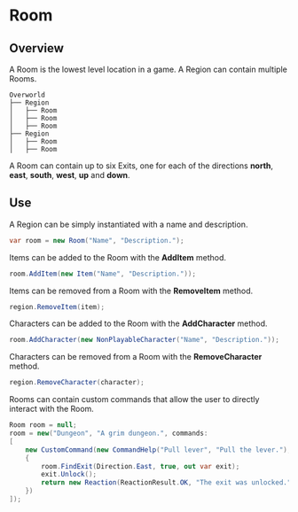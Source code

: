 ﻿# Room

## Overview

A Room is the lowest level location in a game. A Region can contain multiple Rooms.

```
Overworld
├── Region
│   ├── Room
│   ├── Room
│   ├── Room
├── Region
│   ├── Room
│   ├── Room
```

A Room can contain up to six Exits, one for each of the directions **north**, **east**, **south**, **west**, **up** and **down**.

## Use

A Region can be simply instantiated with a name and description.

```csharp
var room = new Room("Name", "Description.");
```

Items can be added to the Room with the **AddItem** method.

```csharp
room.AddItem(new Item("Name", "Description."));
```

Items can be removed from a Room with the **RemoveItem** method.

```csharp
region.RemoveItem(item);
```

Characters can be added to the Room with the **AddCharacter** method.

```csharp
room.AddCharacter(new NonPlayableCharacter("Name", "Description."));
```

Characters can be removed from a Room with the **RemoveCharacter** method.

```csharp
region.RemoveCharacter(character);
```

Rooms can contain custom commands that allow the user to directly interact with the Room.

```csharp
Room room = null;
room = new("Dungeon", "A grim dungeon.", commands:
[
    new CustomCommand(new CommandHelp("Pull lever", "Pull the lever."), true, (game, args) =>
    {
        room.FindExit(Direction.East, true, out var exit);
        exit.Unlock();
        return new Reaction(ReactionResult.OK, "The exit was unlocked.");
    })
]);
```
